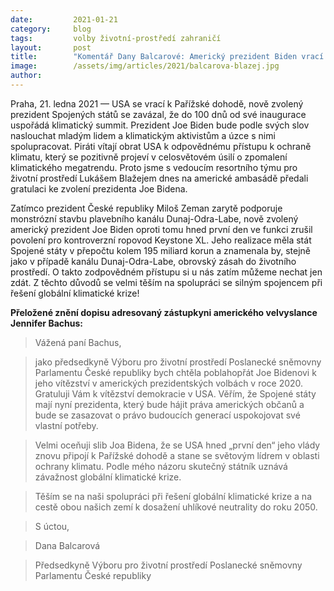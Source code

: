 ```yaml
---
date:         2021-01-21
category:     blog
tags:         volby životní-prostředí zahraničí
layout:       post
title:        "Komentář Dany Balcarové: Americký prezident Biden vrací USA k Pařížské dohodě"
image:        /assets/img/articles/2021/balcarova-blazej.jpg
author:       
---
```

 


Praha, 21. ledna 2021 — USA se vrací k Pařížské dohodě, nově zvolený prezident Spojených států se zavázal, že do 100 dnů od své inaugurace uspořádá klimatický summit. Prezident Joe Biden bude podle svých slov naslouchat mladým lidem a klimatickým aktivistům a úzce s nimi spolupracovat. Piráti vítají obrat USA k odpovědnému přístupu k ochraně klimatu, který se pozitivně projeví v celosvětovém úsilí o zpomalení klimatického megatrendu. Proto jsme s vedoucím resortního týmu pro životní prostředí Lukášem Blažejem dnes na americké ambasádě předali gratulaci ke zvolení prezidenta Joe Bidena.

Zatímco prezident České republiky Miloš Zeman zarytě podporuje monstrózní stavbu plavebního kanálu Dunaj-Odra-Labe, nově zvolený americký prezident Joe Biden oproti tomu hned první den ve funkci zrušil povolení pro kontroverzní ropovod Keystone XL. Jeho realizace měla stát Spojené státy v přepočtu kolem 195 miliard korun a znamenala by, stejně jako v případě kanálu Dunaj-Odra-Labe, obrovský zásah do životního prostředí. O takto zodpovědném přístupu si u nás zatím můžeme nechat jen zdát. Z těchto důvodů se velmi těším na spolupráci se silným spojencem při řešení globální klimatické krize!


 

**Přeložené znění dopisu adresovaný zástupkyni amerického velvyslance Jennifer Bachus:**

> Vážená paní Bachus,

> jako předsedkyně Výboru pro životní prostředí Poslanecké sněmovny Parlamentu České republiky bych chtěla poblahopřát Joe Bidenovi k jeho vítězství v amerických prezidentských volbách v roce 2020. Gratuluji Vám k vítězství demokracie v USA. Věřím, že Spojené státy mají nyní prezidenta, který bude hájit práva amerických občanů a bude se zasazovat o právo budoucích generací uspokojovat své vlastní potřeby.

> Velmi oceňuji slib Joa Bidena, že se USA hned „první den“ jeho vlády znovu připojí k Pařížské dohodě a stane se světovým lídrem v oblasti ochrany klimatu. Podle mého názoru skutečný státník uznává závažnost globální klimatické krize.

> Těším se na naši spolupráci při řešení globální klimatické krize a na cestě obou našich zemí k dosažení uhlíkové neutrality do roku 2050.

> S úctou,

> Dana Balcarová

> Předsedkyně Výboru pro životní prostředí Poslanecké sněmovny Parlamentu České republiky
